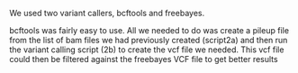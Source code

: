 We used two variant callers, bcftools and freebayes.

bcftools was fairly easy to use. All we needed to do was create a pileup file from the list of bam files we had previously created (script2a) and then run the variant calling script (2b) to create the vcf file we needed. This vcf file could then be filtered against the freebayes VCF file to get better results
